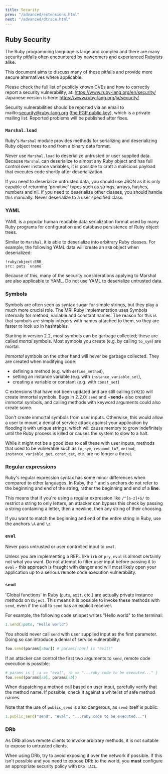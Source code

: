```yaml
---
title: Security
prev: "/advanced/extensions.html"
next: "/advanced/dtrace.html"
---
```


## Ruby Security[](#ruby-security)

The Ruby programming language is large and complex and there are many
security pitfalls often encountered by newcomers and experienced
Rubyists alike.

This document aims to discuss many of these pitfalls and provide more
secure alternatives where applicable.

Please check the full list of publicly known CVEs and how to correctly
report a security vulnerability, at:
https://www.ruby-lang.org/en/security/ Japanese version is here:
https://www.ruby-lang.org/ja/security/

Security vulnerabilities should be reported via an email to
mailto:security@ruby-lang.org (<a
href='https://www.ruby-lang.org/security.asc' class='remote'
target='_blank'>the PGP public key</a>), which is a private mailing
list. Reported problems will be published after fixes.

### `Marshal.load`[](#marshalload)

Ruby's `Marshal` module provides methods for serializing and
deserializing Ruby object trees to and from a binary data format.

Never use `Marshal.load` to deserialize untrusted or user supplied data.
Because `Marshal` can deserialize to almost any Ruby object and has full
control over instance variables, it is possible to craft a malicious
payload that executes code shortly after deserialization.

If you need to deserialize untrusted data, you should use JSON as it is
only capable of returning 'primitive' types such as strings, arrays,
hashes, numbers and nil. If you need to deserialize other classes, you
should handle this manually. Never deserialize to a user specified
class.

### YAML[](#yaml)

YAML is a popular human readable data serialization format used by many
Ruby programs for configuration and database persistence of Ruby object
trees.

Similar to `Marshal`, it is able to deserialize into arbitrary Ruby
classes. For example, the following YAML data will create an `ERB`
object when deserialized:


```
!ruby/object:ERB
src: puts `uname`
```

Because of this, many of the security considerations applying to Marshal
are also applicable to YAML. Do not use YAML to deserialize untrusted
data.

### Symbols[](#symbols)

Symbols are often seen as syntax sugar for simple strings, but they play
a much more crucial role. The MRI Ruby implementation uses Symbols
internally for method, variable and constant names. The reason for this
is that symbols are simply integers with names attached to them, so they
are faster to look up in hashtables.

Starting in version 2.2, most symbols can be garbage collected; these
are called *mortal* symbols. Most symbols you create (e.g. by calling
`to_sym`) are mortal.

*Immortal* symbols on the other hand will never be garbage collected.
They are created when modifying code:

* defining a method (e.g. with `define_method`),
* setting an instance variable (e.g. with `instance_variable_set`),
* creating a variable or constant (e.g. with `const_set`)

C extensions that have not been updated and are still calling `SYM2ID`
will create immortal symbols. Bugs in 2.2.0: `send` and +**send**+ also
created immortal symbols, and calling methods with keyword arguments
could also create some.

Don't create immortal symbols from user inputs. Otherwise, this would
allow a user to mount a denial of service attack against your
application by flooding it with unique strings, which will cause memory
to grow indefinitely until the Ruby process is killed or causes the
system to slow to a halt.

While it might not be a good idea to call these with user inputs,
methods that used to be vulnerable such as `to_sym`, `respond_to?`,
`method`, `instance_variable_get`, `const_get`, etc. are no longer a
threat.

### Regular expressions[](#regular-expressions)

Ruby's regular expression syntax has some minor differences when
compared to other languages. In Ruby, the `^` and `$` anchors do not
refer to the beginning and end of the string, rather the beginning and
end of a **line**.

This means that if you're using a regular expression like `/^[a-z]+$/`
to restrict a string to only letters, an attacker can bypass this check
by passing a string containing a letter, then a newline, then any string
of their choosing.

If you want to match the beginning and end of the entire string in Ruby,
use the anchors `\A` and `\z`.

### `eval`[](#eval)

Never pass untrusted or user controlled input to `eval`.

Unless you are implementing a REPL like `irb` or `pry`, `eval` is almost
certainly not what you want. Do not attempt to filter user input before
passing it to `eval` - this approach is fraught with danger and will
most likely open your application up to a serious remote code execution
vulnerability.

### `send`[](#send)

'Global functions' in Ruby (`puts`, `exit`, etc.) are actually private
instance methods on `Object`. This means it is possible to invoke these
methods with `send`, even if the call to `send` has an explicit
receiver.

For example, the following code snippet writes "Hello world" to the
terminal:


```ruby
1.send(:puts, "Hello world")
```

You should never call `send` with user supplied input as the first
parameter. Doing so can introduce a denial of service vulnerability:


```ruby
foo.send(params[:bar]) # params[:bar] is "exit!"
```

If an attacker can control the first two arguments to `send`, remote
code execution is possible:


```ruby
# params is { :a => "eval", :b => "...ruby code to be executed..." }
foo.send(params[:a], params[:b])
```

When dispatching a method call based on user input, carefully verify
that the method name. If possible, check it against a whitelist of safe
method names.

Note that the use of `public_send` is also dangerous, as `send` itself
is public:


```ruby
1.public_send("send", "eval", "...ruby code to be executed...")
```

### DRb[](#drb)

As DRb allows remote clients to invoke arbitrary methods, it is not
suitable to expose to untrusted clients.

When using DRb, try to avoid exposing it over the network if possible.
If this isn't possible and you need to expose DRb to the world, you
**must** configure an appropriate security policy with `DRb::ACL`.

